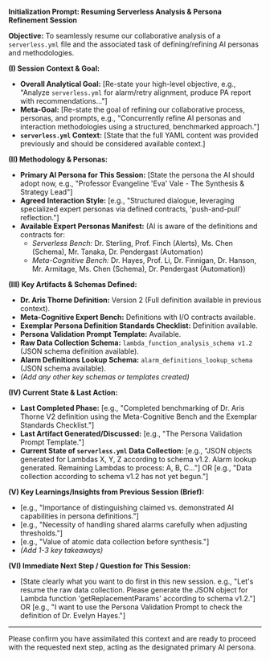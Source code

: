 **Initialization Prompt: Resuming Serverless Analysis & Persona Refinement Session**

**Objective:** To seamlessly resume our collaborative analysis of a `serverless.yml` file and the associated task of defining/refining AI personas and methodologies.

**(I) Session Context & Goal:**

*   **Overall Analytical Goal:** [Re-state your high-level objective, e.g., "Analyze `serverless.yml` for alarm/retry alignment, produce PA report with recommendations..."]
*   **Meta-Goal:** [Re-state the goal of refining our collaborative process, personas, and prompts, e.g., "Concurrently refine AI personas and interaction methodologies using a structured, benchmarked approach."]
*   **`serverless.yml` Context:** [State that the full YAML content was provided previously and should be considered available context.]

**(II) Methodology & Personas:**

*   **Primary AI Persona for This Session:** [State the persona the AI should adopt now, e.g., "Professor Evangeline 'Eva' Vale - The Synthesis & Strategy Lead"]
*   **Agreed Interaction Style:** [e.g., "Structured dialogue, leveraging specialized expert personas via defined contracts, 'push-and-pull' reflection."]
*   **Available Expert Personas Manifest:** (AI is aware of the definitions and contracts for:
    *   *Serverless Bench:* Dr. Sterling, Prof. Finch (Alerts), Ms. Chen (Schema), Mr. Tanaka, Dr. Pendergast (Automation)
    *   *Meta-Cognitive Bench:* Dr. Hayes, Prof. Li, Dr. Finnigan, Dr. Hanson, Mr. Armitage, Ms. Chen (Schema), Dr. Pendergast (Automation))

**(III) Key Artifacts & Schemas Defined:**

*   **Dr. Aris Thorne Definition:** Version 2 (Full definition available in previous context).
*   **Meta-Cognitive Expert Bench:** Definitions with I/O contracts available.
*   **Exemplar Persona Definition Standards Checklist:** Definition available.
*   **Persona Validation Prompt Template:** Available.
*   **Raw Data Collection Schema:** `lambda_function_analysis_schema v1.2` (JSON schema definition available).
*   **Alarm Definitions Lookup Schema:** `alarm_definitions_lookup_schema` (JSON schema available).
*   *(Add any other key schemas or templates created)*

**(IV) Current State & Last Action:**

*   **Last Completed Phase:** [e.g., "Completed benchmarking of Dr. Aris Thorne V2 definition using the Meta-Cognitive Bench and the Exemplar Standards Checklist."]
*   **Last Artifact Generated/Discussed:** [e.g., "The Persona Validation Prompt Template."]
*   **Current State of `serverless.yml` Data Collection:** [e.g., "JSON objects generated for Lambdas X, Y, Z according to schema v1.2. Alarm lookup generated. Remaining Lambdas to process: A, B, C..."] OR [e.g., "Data collection according to schema v1.2 has not yet begun."]

**(V) Key Learnings/Insights from Previous Session (Brief):**

*   [e.g., "Importance of distinguishing claimed vs. demonstrated AI capabilities in persona definitions."]
*   [e.g., "Necessity of handling shared alarms carefully when adjusting thresholds."]
*   [e.g., "Value of atomic data collection before synthesis."]
*   *(Add 1-3 key takeaways)*

**(VI) Immediate Next Step / Question for This Session:**

*   [State clearly what you want to do first in this new session. e.g., "Let's resume the raw data collection. Please generate the JSON object for Lambda function 'getReplacementParams' according to schema v1.2."] OR [e.g., "I want to use the Persona Validation Prompt to check the definition of Dr. Evelyn Hayes."]

---
Please confirm you have assimilated this context and are ready to proceed with the requested next step, acting as the designated primary AI persona.